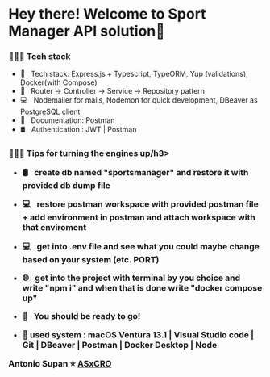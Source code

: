 <h1> Hey there! Welcome to Sport Manager API solution👋 </h1>

<h3> 👨🏻‍💻 Tech stack</h3>

- 🔭 &nbsp; Tech stack: Express.js + Typescript, TypeORM, Yup (validations), Docker(with Compose)
- 🔧 &nbsp; Router -> Controller -> Service -> Repository pattern
- 💻 &nbsp; Nodemailer for mails, Nodemon for quick development, DBeaver as PostgreSQL client
- 💼 &nbsp; Documentation: Postman
- 🛢 &nbsp; Authentication : JWT | Postman

<h3> 👨🏻‍💻 Tips for turning the engines up/h3>

- 🛢 &nbsp; create db named "sportsmanager" and restore it with provided db dump file
- 💻 &nbsp; restore postman workspace with provided postman file + add environment in postman and attach workspace with that enviroment
- 💻 &nbsp; get into .env file and see what you could maybe change based on your system (etc. PORT)
- 🌐 &nbsp; get into the project with terminal by you choice and write "npm i" and when that is done write "docker compose up"
- 🔧 &nbsp; You should be ready to go!


- 🔧 used system : macOS Ventura 13.1 | Visual Studio code  | Git | DBeaver | Postman | Docker Desktop | Node


Antonio Supan
⭐️ [ASxCRO](https://github.com/asxcro)
